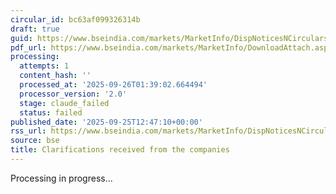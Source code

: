 ```yaml
---
circular_id: bc63af099326314b
draft: true
guid: https://www.bseindia.com/markets/MarketInfo/DispNoticesNCirculars.aspx?Noticeid={4E200365-78AE-4080-9ECF-6282CABC2C4E}&noticeno=20250925-37&dt=09/25/2025&icount=37&totcount=65&flag=0
pdf_url: https://www.bseindia.com/markets/MarketInfo/DownloadAttach.aspx?id=20250925-37&attachedId=cd63bb88-9619-4a8f-a746-12fd19562274
processing:
  attempts: 1
  content_hash: ''
  processed_at: '2025-09-26T01:39:02.664494'
  processor_version: '2.0'
  stage: claude_failed
  status: failed
published_date: '2025-09-25T12:47:10+00:00'
rss_url: https://www.bseindia.com/markets/MarketInfo/DispNoticesNCirculars.aspx?Noticeid={4E200365-78AE-4080-9ECF-6282CABC2C4E}&noticeno=20250925-37&dt=09/25/2025&icount=37&totcount=65&flag=0
source: bse
title: Clarifications received from the companies
---
```


Processing in progress...